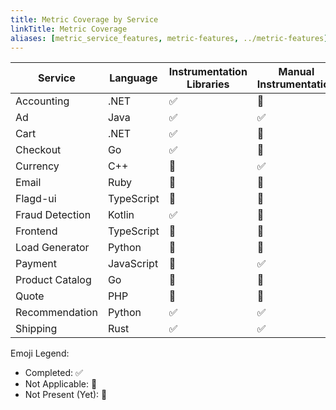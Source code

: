 ```yaml
---
title: Metric Coverage by Service
linkTitle: Metric Coverage
aliases: [metric_service_features, metric-features, ../metric-features]
---
```


| Service         | Language   | Instrumentation Libraries | Manual Instrumentation | Multiple Instruments | Views | Custom Attributes | Resource Detection | Exemplars |
| --------------- | ---------- | ------------------------- | ---------------------- | -------------------- | ----- | ----------------- | ------------------ | --------- |
| Accounting      | .NET       | ✅                        | 🚧                     | 🚧                   | 🚧    | 🚧                | 🚧                 | 🚧        |
| Ad              | Java       | ✅                        | ✅                     | 🚧                   | 🚧    | ✅                | ✅                 | ✅        |
| Cart            | .NET       | ✅                        | 🚧                     | 🚧                   | 🚧    | 🚧                | 🚧                 | ✅        |
| Checkout        | Go         | ✅                        | 🚧                     | 🚧                   | 🚧    | 🚧                | 🚧                 | 🚧        |
| Currency        | C++        | 🔕                        | ✅                     | 🚧                   | 🚧    | 🚧                | 🚧                 | 🚧        |
| Email           | Ruby       | 🚧                        | 🚧                     | 🚧                   | 🚧    | 🚧                | 🚧                 | 🚧        |
| Flagd-ui        | TypeScript | 🚧                        | 🚧                     | 🚧                   | 🚧    | 🚧                | 🚧                 | 🚧        |
| Fraud Detection | Kotlin     | ✅                        | 🚧                     | 🚧                   | 🚧    | 🚧                | ✅                 | 🚧        |
| Frontend        | TypeScript | 🚧                        | 🚧                     | 🚧                   | 🚧    | 🚧                | 🚧                 | 🚧        |
| Load Generator  | Python     | 🚧                        | 🚧                     | 🚧                   | 🚧    | 🚧                | 🚧                 | 🚧        |
| Payment         | JavaScript | 🚧                        | ✅                     | 🚧                   | 🚧    | 🚧                | ✅                 | 🚧        |
| Product Catalog | Go         | 🚧                        | 🚧                     | 🚧                   | 🚧    | 🚧                | 🚧                 | 🚧        |
| Quote           | PHP        | 🚧                        | 🚧                     | 🚧                   | 🚧    | 🚧                | 🚧                 | 🚧        |
| Recommendation  | Python     | ✅                        | ✅                     | 🚧                   | 🚧    | 🚧                | 🚧                 | 🚧        |
| Shipping        | Rust       | ✅                        | ✅                     | 🚧                   | 🚧    | 🚧                | ✅                 | 🚧        |

Emoji Legend:

- Completed: ✅
- Not Applicable: 🔕
- Not Present (Yet): 🚧
